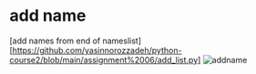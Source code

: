 # add name
[add names from end of nameslist][https://github.com/yasinnorozzadeh/python-course2/blob/main/assignment%2006/add_list.py]
![addname](https://github.com/yasinnorozzadeh/python-course2/assets/88095232/de8a7b0e-cfc0-4c08-81a5-65f47cd32f43)

